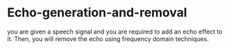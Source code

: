 # Echo-generation-and-removal

you are given a speech signal and you are required to add an echo effect to it. Then,
you will remove the echo using frequency domain techniques.
